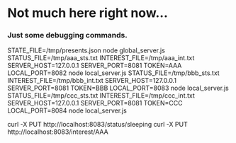 # Not much here right now...

### Just some debugging commands.

STATE_FILE=/tmp/presents.json node global_server.js
STATUS_FILE=/tmp/aaa_sts.txt INTEREST_FILE=/tmp/aaa_int.txt SERVER_HOST=127.0.0.1 SERVER_PORT=8081 TOKEN=AAA LOCAL_PORT=8082 node local_server.js
STATUS_FILE=/tmp/bbb_sts.txt INTEREST_FILE=/tmp/bbb_int.txt SERVER_HOST=127.0.0.1 SERVER_PORT=8081 TOKEN=BBB LOCAL_PORT=8083 node local_server.js
STATUS_FILE=/tmp/ccc_sts.txt INTEREST_FILE=/tmp/ccc_int.txt SERVER_HOST=127.0.0.1 SERVER_PORT=8081 TOKEN=CCC LOCAL_PORT=8084 node local_server.js

curl -X PUT http://localhost:8083/status/sleeping
curl -X PUT http://localhost:8083/interest/AAA